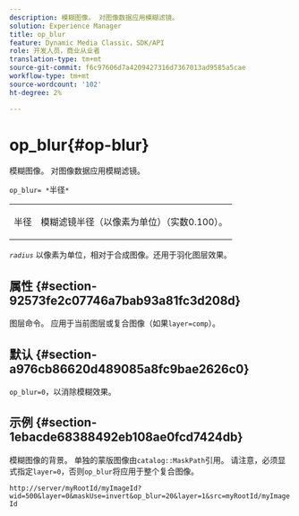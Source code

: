 ```yaml
---
description: 模糊图像。 对图像数据应用模糊滤镜。
solution: Experience Manager
title: op_blur
feature: Dynamic Media Classic，SDK/API
role: 开发人员，商业从业者
translation-type: tm+mt
source-git-commit: f6c97606d7a4209427316d7367013ad9585a5cae
workflow-type: tm+mt
source-wordcount: '102'
ht-degree: 2%

---
```



# op_blur{#op-blur}

模糊图像。 对图像数据应用模糊滤镜。

`op_blur= *`半径`*`

<table id="simpletable_1DD41D819BE74130A77ECFC28486F70A"> 
 <tr class="strow"> 
  <td class="stentry"> <p><span class="varname"> 半径</span> </p> </td> 
  <td class="stentry"> <p>模糊滤镜半径（以像素为单位）（实数0.100）。 </p></td> 
 </tr> 
</table>

*`radius`* 以像素为单位，相对于合成图像。还用于羽化图层效果。

## 属性 {#section-92573fe2c07746a7bab93a81fc3d208d}

图层命令。 应用于当前图层或复合图像（如果`layer=comp`）。

## 默认 {#section-a976cb86620d489085a8fc9bae2626c0}

`op_blur=0`，以消除模糊效果。

## 示例 {#section-1ebacde68388492eb108ae0fcd7424db}

模糊图像的背景。 单独的蒙版图像由`catalog::MaskPath`引用。 请注意，必须显式指定`layer=0`，否则`op_blur`将应用于整个复合图像。

`http://server/myRootId/myImageId?wid=500&layer=0&maskUse=invert&op_blur=20&layer=1&src=myRootId/myImageId`
